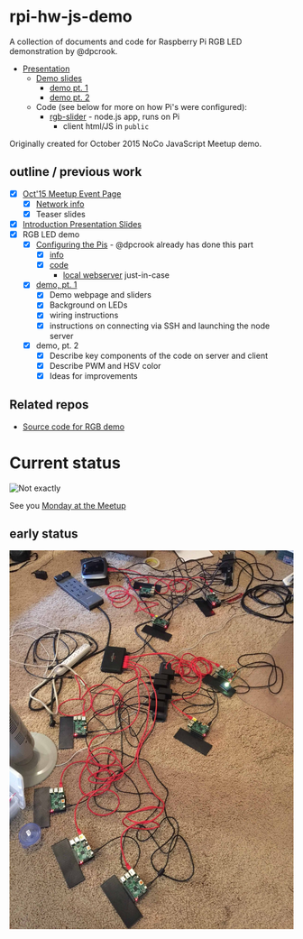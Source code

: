 
# rpi-hw-js-demo

A collection of documents and code for Raspberry Pi RGB LED demonstration by @dpcrook.

- [Presentation](http://dpcrook.github.io/rpi-hw-js-demo/index.html)
  - [Demo slides](http://dpcrook.github.io/rpi-hw-js-demo/RGB-LED-demo.html)
    - [demo pt. 1](https://github.com/dpcrook/rpi-hw-js-demo/blob/gh-pages/demo_notes/demo1.md)
    - [demo pt. 2](https://github.com/dpcrook/rpi-hw-js-demo/blob/gh-pages/demo_notes/demo2.md)
  - Code (see below for more on how Pi's were configured): 
    - [rgb-slider](https://github.com/dpcrook/rgb-slider) - node.js app, runs on Pi
      - client html/JS in `public`
  
  
Originally created for October 2015 NoCo JavaScript Meetup demo.

## outline / previous work

 - [x] [Oct'15 Meetup Event Page](http://www.meetup.com/NoCo-JavaScript-Meetup/events/224542835/)
   - [x] [Network info](http://dpcrook.github.io/rpi-hw-js-demo/network.html)
   - [x] Teaser slides
 
 - [x] [Introduction Presentation Slides](http://dpcrook.github.io/rpi-hw-js-demo/index.html)
 - [x] RGB LED demo
   - [x] [Configuring the Pis](doc/Configure_Raspian.md) - @dpcrook already has done this part
     - [x] [info](doc/rgb-slider.md)
     - [x] [code](https://github.com/dpcrook/rgb-slider)
       - [local webserver](https://github.com/dpcrook/rpi-hw-js-demo/tree/master/localweb) just-in-case
   - [x] [demo, pt. 1](http://dpcrook.github.io/rpi-hw-js-demo/RGB-LED-demo.html)
     - [x] Demo webpage and sliders
     - [x] Background on LEDs
     - [x] wiring instructions
     - [x] instructions on connecting via SSH and launching the node server
   - [x] demo, pt. 2
     - [x] Describe key components of the code on server and client
     - [x] Describe PWM and HSV color
     - [x] Ideas for improvements
   
## Related repos

- [Source code for RGB demo](https://github.com/dpcrook/rgb-slider)

# Current status

![Not exactly](http://github.crookster.org/rpi-hw-js-demo/demo_notes/power-cables-frustrated-guy-clarkk.jpg)

See you [Monday at the Meetup](http://www.meetup.com/NoCo-JavaScript-Meetup/events/224542835/)

## early status

![Installing and testing on demo Raspberry Pi](doc/images/Installing_stuff_and_testing.jpeg)
